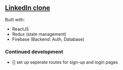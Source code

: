 ## [LinkedIn clone](https://linkedin-clone-thrills.web.app/)

Built with:

- ReactJS
- Redux (state management)
- Firebase (Backend: Auth, Database)


### Continued development
- [] set up seperate routes for sign-up and login pages
